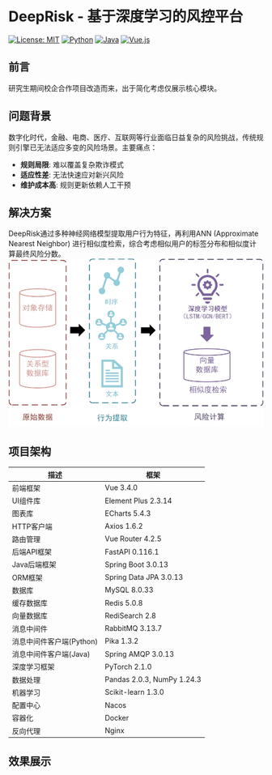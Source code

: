 # DeepRisk - 基于深度学习的风控平台

[![License: MIT](https://img.shields.io/badge/License-MIT-yellow.svg)](https://opensource.org/licenses/MIT)
[![Python](https://img.shields.io/badge/Python-3.11-blue.svg)](https://www.python.org/)
[![Java](https://img.shields.io/badge/Java-17-orange.svg)](https://openjdk.org/)
[![Vue.js](https://img.shields.io/badge/Vue.js-3.x-green.svg)](https://vuejs.org/)

## 前言

研究生期间校企合作项目改造而来，出于简化考虑仅展示核心模块。

## 问题背景

数字化时代，金融、电商、医疗、互联网等行业面临日益复杂的风险挑战，传统规则引擎已无法适应多变的风险场景。主要痛点：

- **规则局限**: 难以覆盖复杂欺诈模式
- **适应性差**: 无法快速应对新兴风险
- **维护成本高**: 规则更新依赖人工干预

## 解决方案

DeepRisk通过多种神经网络模型提取用户行为特征，再利用ANN (Approximate Nearest Neighbor) 进行相似度检索，综合考虑相似用户的标签分布和相似度计算最终风险分数。
![解决方案架构图](./解决方案.jpg)

## 项目架构

| 描述                     | 框架                       |
| ------------------------ | -------------------------- |
| 前端框架                 | Vue 3.4.0                  |
| UI组件库                 | Element Plus 2.3.14        |
| 图表库                   | ECharts 5.4.3              |
| HTTP客户端               | Axios 1.6.2                |
| 路由管理                 | Vue Router 4.2.5           |
| 后端API框架              | FastAPI 0.116.1            |
| Java后端框架             | Spring Boot 3.0.13         |
| ORM框架                  | Spring Data JPA 3.0.13     |
| 数据库                   | MySQL 8.0.33               |
| 缓存数据库               | Redis 5.0.8                |
| 向量数据库               | RediSearch 2.8             |
| 消息中间件               | RabbitMQ 3.13.7            |
| 消息中间件客户端(Python) | Pika 1.3.2                 |
| 消息中间件客户端(Java)   | Spring AMQP 3.0.13         |
| 深度学习框架             | PyTorch 2.1.0              |
| 数据处理                 | Pandas 2.0.3, NumPy 1.24.3 |
| 机器学习                 | Scikit-learn 1.3.0         |
| 配置中心                 | Nacos                      |
| 容器化                   | Docker                     |
| 反向代理                 | Nginx                      |

## 效果展示

